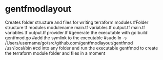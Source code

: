 # gentfmodlayout
Creates folder structure and files for writing terraform modules
#Folder structure
tf
  modules
    modulename
      main.tf
      variables.tf
      output.tf
  main.tf
  variables.tf
  output.tf
  provider.tf
#generate the executable with go build gentfmod.go
#add the symlink to the executable
#sudo ln -s /Users/username/go/src/github.com/gentfmodlayout/gentfmod /usr/local/bin
#cd into any folder and run the executable gentfmod to create the terraform module folder and files in a moment
